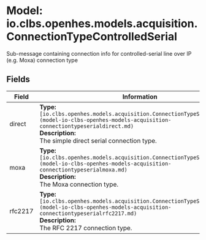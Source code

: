 # Model: io.clbs.openhes.models.acquisition.ConnectionTypeControlledSerial

Sub-message containing connection info for controlled-serial line over IP (e.g. Moxa) connection type

## Fields

| Field | Information |
| --- | --- |
| direct | <b>Type:</b> `[io.clbs.openhes.models.acquisition.ConnectionTypeSerialDirect](model-io-clbs-openhes-models-acquisition-connectiontypeserialdirect.md)`<br><b>Description:</b><br>The simple direct serial connection type. |
| moxa | <b>Type:</b> `[io.clbs.openhes.models.acquisition.ConnectionTypeSerialMoxa](model-io-clbs-openhes-models-acquisition-connectiontypeserialmoxa.md)`<br><b>Description:</b><br>The Moxa connection type. |
| rfc2217 | <b>Type:</b> `[io.clbs.openhes.models.acquisition.ConnectionTypeSerialRfc2217](model-io-clbs-openhes-models-acquisition-connectiontypeserialrfc2217.md)`<br><b>Description:</b><br>The RFC 2217 connection type. |

